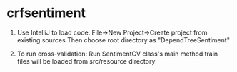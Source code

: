 crfsentiment
============

1) Use IntelliJ to load code:
   File->New Project->Create project from existing sources
   Then choose root directory as "DependTreeSentiment"

2) To run cross-validation:
   Run SentimentCV class's main method
   train files will be loaded from src/resource directory
